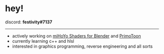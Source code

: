 # hey!

discord: **festivity#7137**

---

- actively working on [miHoYo Shaders for Blender](https://github.com/festivize/Blender-miHoYo-Shaders) and [PrimoToon](https://github.com/festivize/PrimoToon)
- currently learning c++ and hlsl
- interested in graphics programming, reverse engineering and all sorts

<!--
**festivize/festivize** is a ✨ _special_ ✨ repository because its `README.md` (this file) appears on your GitHub profile.

Here are some ideas to get you started:

- 🔭 I’m currently working on ...
- 🌱 I’m currently learning ...
- 👯 I’m looking to collaborate on ...
- 🤔 I’m looking for help with ...
- 💬 Ask me about ...
- 📫 How to reach me: ...
- 😄 Pronouns: ...
- ⚡ Fun fact: ...
-->
